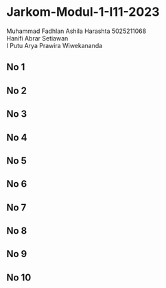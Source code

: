 # Jarkom-Modul-1-I11-2023
Muhammad Fadhlan Ashila Harashta 5025211068 <br />
Hanifi Abrar Setiawan <br />
I Putu Arya Prawira Wiwekananda <br />

## No 1
## No 2
## No 3
## No 4
## No 5
## No 6
## No 7
## No 8
## No 9
## No 10
